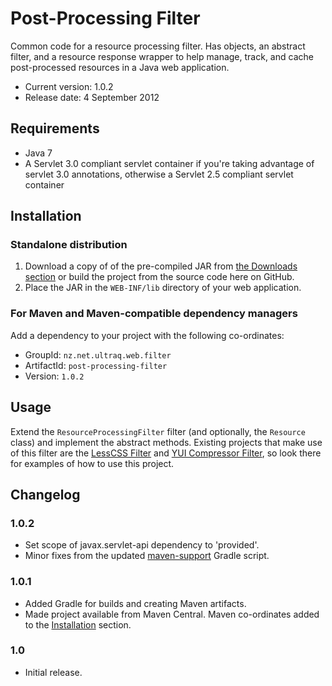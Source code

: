 
Post-Processing Filter
======================

Common code for a resource processing filter.  Has objects, an abstract filter,
and a resource response wrapper to help manage, track, and cache post-processed
resources in a Java web application.

 - Current version: 1.0.2
 - Release date: 4 September 2012


Requirements
------------

 - Java 7
 - A Servlet 3.0 compliant servlet container if you're taking advantage of
   servlet 3.0 annotations, otherwise a Servlet 2.5 compliant servlet container


Installation
------------

### Standalone distribution
1. Download a copy of of the pre-compiled JAR from [the Downloads section](post-processing-filter/downloads)
   or build the project from the source code here on GitHub.
2. Place the JAR in the `WEB-INF/lib` directory of your web application.

### For Maven and Maven-compatible dependency managers
Add a dependency to your project with the following co-ordinates:

 - GroupId: `nz.net.ultraq.web.filter`
 - ArtifactId: `post-processing-filter`
 - Version: `1.0.2`


Usage
-----

Extend the `ResourceProcessingFilter` filter (and optionally, the `Resource`
class) and implement the abstract methods.  Existing projects that make use of
this filter are the [LessCSS Filter](lesscss-filter) and [YUI Compressor Filter](yuicompressor-filter),
so look there for examples of how to use this project.


Changelog
---------

### 1.0.2
 - Set scope of javax.servlet-api dependency to 'provided'.
 - Minor fixes from the updated [maven-support](https://github.com/ultraq/gradle-support)
   Gradle script.

### 1.0.1
 - Added Gradle for builds and creating Maven artifacts.
 - Made project available from Maven Central.  Maven co-ordinates added to the
   [Installation](#installation) section.

### 1.0
 - Initial release.
